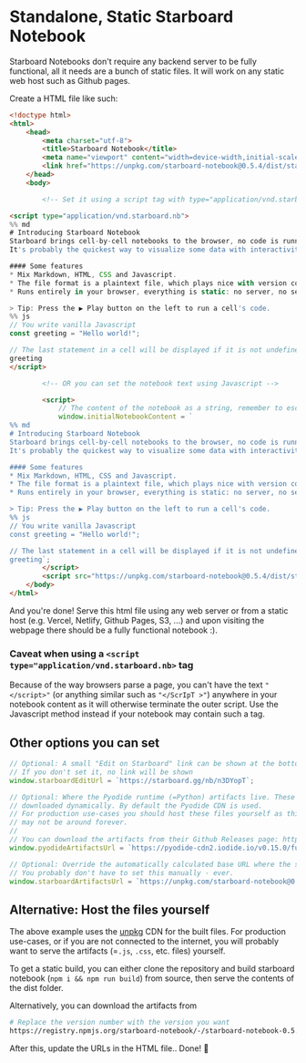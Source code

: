 # Standalone, Static Starboard Notebook

Starboard Notebooks don't require any backend server to be fully functional, all it needs are a bunch of static files. It will work on any static web host such as Github pages.

Create a HTML file like such:

```html
<!doctype html>
<html>
    <head>
        <meta charset="utf-8">
        <title>Starboard Notebook</title>
        <meta name="viewport" content="width=device-width,initial-scale=1">
        <link href="https://unpkg.com/starboard-notebook@0.5.4/dist/starboard-notebook.css" rel="stylesheet">
    </head>
    <body>

        <!-- Set it using a script tag with type="application/vnd.starboard.nb" -->

<script type="application/vnd.starboard.nb">
%% md
# Introducing Starboard Notebook
Starboard brings cell-by-cell notebooks to the browser, no code is running on the backend here!
It's probably the quickest way to visualize some data with interactivity, do some prototyping, or build a rudimentary dashboard.

#### Some features 
* Mix Markdown, HTML, CSS and Javascript.
* The file format is a plaintext file, which plays nice with version control systems like git.
* Runs entirely in your browser, everything is static: no server, no setup and no build step.

> Tip: Press the ▶ Play button on the left to run a cell's code.
%% js
// You write vanilla Javascript
const greeting = "Hello world!";

// The last statement in a cell will be displayed if it is not undefined.
greeting
</script>

        <!-- OR you can set the notebook text using Javascript -->

        <script>
            // The content of the notebook as a string, remember to escape the string properly.
            window.initialNotebookContent = `
%% md
# Introducing Starboard Notebook
Starboard brings cell-by-cell notebooks to the browser, no code is running on the backend here!
It's probably the quickest way to visualize some data with interactivity, do some prototyping, or build a rudimentary dashboard.

#### Some features 
* Mix Markdown, HTML, CSS and Javascript.
* The file format is a plaintext file, which plays nice with version control systems like git.
* Runs entirely in your browser, everything is static: no server, no setup and no build step.

> Tip: Press the ▶ Play button on the left to run a cell's code.
%% js
// You write vanilla Javascript
const greeting = "Hello world!";

// The last statement in a cell will be displayed if it is not undefined.
greeting`;
        </script>
        <script src="https://unpkg.com/starboard-notebook@0.5.4/dist/starboard-notebook.js"></script>
    </body>
</html>
```

And you're done! Serve this html file using any web server or from a static host (e.g. Vercel, Netlify, Github Pages, S3, ...) and upon visiting the webpage there should be a fully functional notebook :).

### Caveat when using a `<script type="application/vnd.starboard.nb>` tag 
Because of the way browsers parse a page, you can't have the text `"</script>"` (or anything similar such as `"</ScrIpT >"`) anywhere in your notebook content as it will otherwise terminate the outer script. Use the Javascript method instead if your notebook may contain such a tag.

## Other options you can set
```javascript
// Optional: A small "Edit on Starboard" link can be shown at the bottom of the page.
// If you don't set it, no link will be shown
window.starboardEditUrl = `https://starboard.gg/nb/n3DYopT`;

// Optional: Where the Pyodide runtime (=Python) artifacts live. These artifacts are
// downloaded dynamically. By default the Pyodide CDN is used.
// For production use-cases you should host these files yourself as this CDN
// may not be around forever.
//
// You can download the artifacts from their Github Releases page: https://github.com/iodide-project/pyodide/releases
window.pyodideArtifactsUrl = `https://pyodide-cdn2.iodide.io/v0.15.0/full/`;

// Optional: Override the automatically calculated base URL where the starboard-notebook files are hosted.
// You probably don't have to set this manually - ever.
window.starboardArtifactsUrl = `https://unpkg.com/starboard-notebook@0.5.4/dist/`;
```

## Alternative: Host the files yourself
The above example uses the [unpkg](https://unpkg.com) CDN for the built files. For production use-cases, or if you are not connected to the internet, you will probably want to serve the artifacts (=`.js`, `.css`, etc. files) yourself.

To get a static build, you can either clone the repository and build starboard notebook (`npm i && npm run build`) from source, then serve the contents of the dist folder.

Alternatively, you can download the artifacts from  
```bash
# Replace the version number with the version you want
https://registry.npmjs.org/starboard-notebook/-/starboard-notebook-0.5.4.tgz
```

After this, update the URLs in the HTML file.. Done! :rocket:
